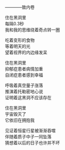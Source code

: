 

————致内卷

住在黑洞里    
每隔0.3秒    
我和我的思维绕着奇点转一圈    

吃着变形的食物    
等着明天的光    
望着视界的内边缘发呆    

住在黑洞里    
抑郁症患者病情加重    
自闭症患者感到幸福    

呼吸着真空量子涨落    
推演着托勒密地心说    
证明着这黑洞不应该存在    

住在黑洞里    
宇宙毁灭了    
它依旧在拥抱我    

见证着恒星行星被渐渐吞噬    
伴随着质子中子一同坠落    
猜想着以后的日子也许并不坏    
